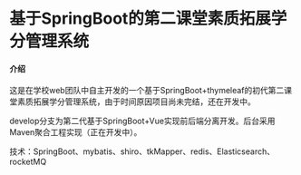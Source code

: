 # 基于SpringBoot的第二课堂素质拓展学分管理系统

#### 介绍
这是在学校web团队中自主开发的一个基于SpringBoot+thymeleaf的初代第二课堂素质拓展学分管理系统，由于时间原因项目尚未完结，还在开发中。

develop分支为第二代基于SpringBoot+Vue实现前后端分离开发。后台采用Maven聚合工程实现（正在开发中）。

技术：SpringBoot、mybatis、shiro、tkMapper、redis、Elasticsearch、rocketMQ

